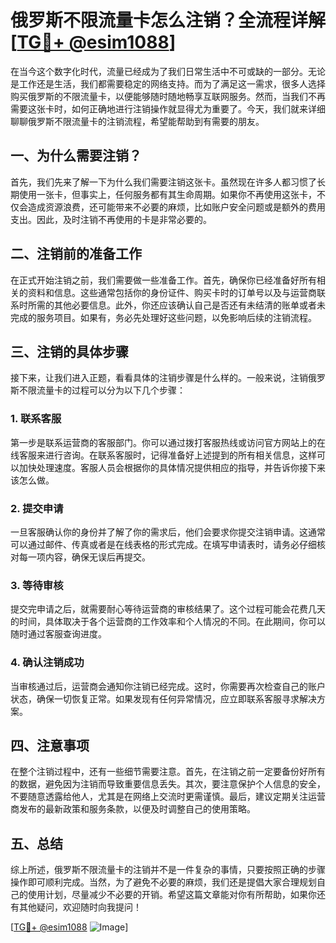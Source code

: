 # 俄罗斯不限流量卡怎么注销？全流程详解[[TG💪+ @esim1088](https://t.me/s/esim1088)]

在当今这个数字化时代，流量已经成为了我们日常生活中不可或缺的一部分。无论是工作还是生活，我们都需要稳定的网络支持。而为了满足这一需求，很多人选择购买俄罗斯的不限流量卡，以便能够随时随地畅享互联网服务。然而，当我们不再需要这张卡时，如何正确地进行注销操作就显得尤为重要了。今天，我们就来详细聊聊俄罗斯不限流量卡的注销流程，希望能帮助到有需要的朋友。

## 一、为什么需要注销？

首先，我们先来了解一下为什么我们需要注销这张卡。虽然现在许多人都习惯了长期使用一张卡，但事实上，任何服务都有其生命周期。如果你不再使用这张卡，不仅会造成资源浪费，还可能带来不必要的麻烦，比如账户安全问题或是额外的费用支出。因此，及时注销不再使用的卡是非常必要的。

## 二、注销前的准备工作

在正式开始注销之前，我们需要做一些准备工作。首先，确保你已经准备好所有相关的资料和信息。这些通常包括你的身份证件、购买卡时的订单号以及与运营商联系时所需的其他必要信息。此外，你还应该确认自己是否还有未结清的账单或者未完成的服务项目。如果有，务必先处理好这些问题，以免影响后续的注销流程。

## 三、注销的具体步骤

接下来，让我们进入正题，看看具体的注销步骤是什么样的。一般来说，注销俄罗斯不限流量卡的过程可以分为以下几个步骤：

### 1. 联系客服

第一步是联系运营商的客服部门。你可以通过拨打客服热线或访问官方网站上的在线客服来进行咨询。在联系客服时，记得准备好上述提到的所有相关信息，这样可以加快处理速度。客服人员会根据你的具体情况提供相应的指导，并告诉你接下来该怎么做。

### 2. 提交申请

一旦客服确认你的身份并了解了你的需求后，他们会要求你提交注销申请。这通常可以通过邮件、传真或者是在线表格的形式完成。在填写申请表时，请务必仔细核对每一项内容，确保无误后再提交。

### 3. 等待审核

提交完申请之后，就需要耐心等待运营商的审核结果了。这个过程可能会花费几天的时间，具体取决于各个运营商的工作效率和个人情况的不同。在此期间，你可以随时通过客服查询进度。

### 4. 确认注销成功

当审核通过后，运营商会通知你注销已经完成。这时，你需要再次检查自己的账户状态，确保一切恢复正常。如果发现有任何异常情况，应立即联系客服寻求解决方案。

## 四、注意事项

在整个注销过程中，还有一些细节需要注意。首先，在注销之前一定要备份好所有的数据，避免因为注销而导致重要信息丢失。其次，要注意保护个人信息的安全，不要随意透露给他人，尤其是在网络上交流时更需谨慎。最后，建议定期关注运营商发布的最新政策和服务条款，以便及时调整自己的使用策略。

## 五、总结

综上所述，俄罗斯不限流量卡的注销并不是一件复杂的事情，只要按照正确的步骤操作即可顺利完成。当然，为了避免不必要的麻烦，我们还是提倡大家合理规划自己的使用计划，尽量减少不必要的开销。希望这篇文章能对你有所帮助，如果你还有其他疑问，欢迎随时向我提问！

[[TG💪+ @esim1088](https://t.me/s/esim1088) ![Image](https://i.postimg.cc/4NQfJmqS/Snipaste-2025-05-13-00-14-12.png)]
